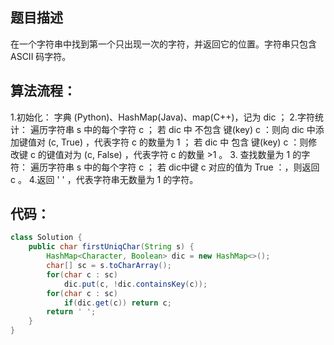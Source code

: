 ﻿## 题目描述

在一个字符串中找到第一个只出现一次的字符，并返回它的位置。字符串只包含 ASCII 码字符。

## 算法流程：

1.初始化： 字典 (Python)、HashMap(Java)、map(C++)，记为 dic ；
2.字符统计： 遍历字符串 s 中的每个字符 c ；
    若 dic 中 不包含 键(key) c ：则向 dic 中添加键值对 (c, True) ，代表字符 c 的数量为 1 ；
    若 dic 中 包含 键(key) c ：则修改键 c 的键值对为 (c, False) ，代表字符 c 的数量 >1 。
3. 查找数量为 1 的字符： 遍历字符串 s 中的每个字符 c ；
    若 dic中键 c 对应的值为 True ：，则返回 c 。
4.返回 ' ' ，代表字符串无数量为 1 的字符。

## 代码：

```java
class Solution {
    public char firstUniqChar(String s) {
        HashMap<Character, Boolean> dic = new HashMap<>();
        char[] sc = s.toCharArray();
        for(char c : sc)
            dic.put(c, !dic.containsKey(c));
        for(char c : sc)
            if(dic.get(c)) return c;
        return ' ';
    }
}
```

